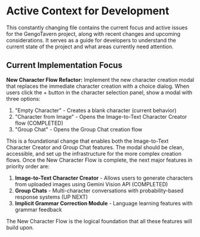 # Active Context for Development
This constantly changing file contains the current focus and active issues for the GengoTavern project, along with recent changes and upcoming considerations. It serves as a guide for developers to understand the current state of the project and what areas currently need attention.

## Current Implementation Focus
**New Character Flow Refactor:**
Implement the new character creation modal that replaces the immediate character creation with a choice dialog. When users click the + button in the character selection panel, show a modal with three options:
1. "Empty Character" - Creates a blank character (current behavior)
2. "Character from Image" - Opens the Image-to-Text Character Creator flow (COMPLETED)
3. "Group Chat" - Opens the Group Chat creation flow

This is a foundational change that enables both the Image-to-Text Character Creator and Group Chat features. The modal should be clean, accessible, and set up the infrastructure for the more complex creation flows.
Once the New Character Flow is complete, the next major features in priority order are:
1. **Image-to-Text Character Creator** - Allows users to generate characters from uploaded images using Gemini Vision API (COMPLETED)
2. **Group Chats** - Multi-character conversations with probability-based response systems (UP NEXT)  
3. **Implicit Grammar Correction Module** - Language learning features with grammar feedback

The New Character Flow is the logical foundation that all these features will build upon.

